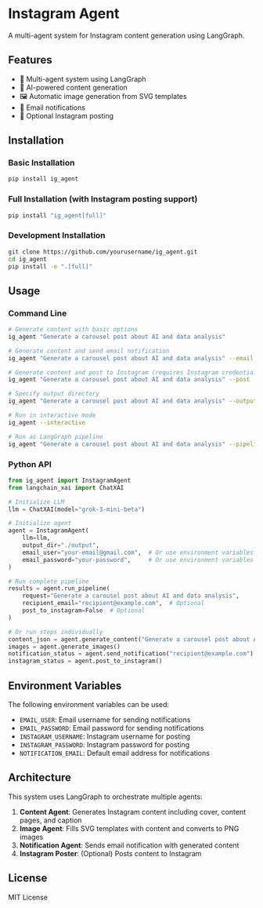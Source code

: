 # Instagram Agent

A multi-agent system for Instagram content generation using LangGraph.

## Features

- 🤖 Multi-agent system using LangGraph
- 📝 AI-powered content generation
- 🖼️ Automatic image generation from SVG templates 
- 📧 Email notifications
- 📱 Optional Instagram posting

## Installation

### Basic Installation

```bash
pip install ig_agent
```

### Full Installation (with Instagram posting support)

```bash
pip install "ig_agent[full]"
```

### Development Installation

```bash
git clone https://github.com/yourusername/ig_agent.git
cd ig_agent
pip install -e ".[full]"
```

## Usage

### Command Line

```bash
# Generate content with basic options
ig_agent "Generate a carousel post about AI and data analysis"

# Generate content and send email notification
ig_agent "Generate a carousel post about AI and data analysis" --email your.email@example.com

# Generate content and post to Instagram (requires Instagram credentials)
ig_agent "Generate a carousel post about AI and data analysis" --post

# Specify output directory
ig_agent "Generate a carousel post about AI and data analysis" --output-dir ./my_output

# Run in interactive mode
ig_agent --interactive

# Run as LangGraph pipeline
ig_agent "Generate a carousel post about AI and data analysis" --pipeline
```

### Python API

```python
from ig_agent import InstagramAgent
from langchain_xai import ChatXAI

# Initialize LLM
llm = ChatXAI(model="grok-3-mini-beta")

# Initialize agent
agent = InstagramAgent(
    llm=llm,
    output_dir="./output",
    email_user="your-email@gmail.com",  # Or use environment variables
    email_password="your-password",     # Or use environment variables
)

# Run complete pipeline
results = agent.run_pipeline(
    request="Generate a carousel post about AI and data analysis",
    recipient_email="recipient@example.com",  # Optional
    post_to_instagram=False  # Optional
)

# Or run steps individually
content_json = agent.generate_content("Generate a carousel post about AI and data analysis")
images = agent.generate_images()
notification_status = agent.send_notification("recipient@example.com")
instagram_status = agent.post_to_instagram()
```

## Environment Variables

The following environment variables can be used:

- `EMAIL_USER`: Email username for sending notifications
- `EMAIL_PASSWORD`: Email password for sending notifications
- `INSTAGRAM_USERNAME`: Instagram username for posting
- `INSTAGRAM_PASSWORD`: Instagram password for posting
- `NOTIFICATION_EMAIL`: Default email address for notifications

## Architecture

This system uses LangGraph to orchestrate multiple agents:

1. **Content Agent**: Generates Instagram content including cover, content pages, and caption
2. **Image Agent**: Fills SVG templates with content and converts to PNG images
3. **Notification Agent**: Sends email notification with generated content
4. **Instagram Poster**: (Optional) Posts content to Instagram

## License

MIT License